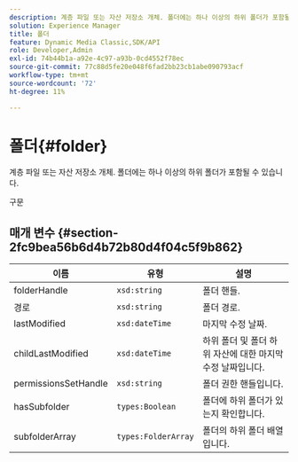 ```yaml
---
description: 계층 파일 또는 자산 저장소 개체. 폴더에는 하나 이상의 하위 폴더가 포함될 수 있습니다.
solution: Experience Manager
title: 폴더
feature: Dynamic Media Classic,SDK/API
role: Developer,Admin
exl-id: 74b44b1a-a92e-4c97-a93b-0cd4552f78ec
source-git-commit: 77c88d5fe20e048f6fad2bb23cb1abe090793acf
workflow-type: tm+mt
source-wordcount: '72'
ht-degree: 11%

---
```


# 폴더{#folder}

계층 파일 또는 자산 저장소 개체. 폴더에는 하나 이상의 하위 폴더가 포함될 수 있습니다.

구문

## 매개 변수 {#section-2fc9bea56b6d4b72b80d4f04c5f9b862}

| 이름 | 유형 | 설명 |
|---|---|---|
| folderHandle | `xsd:string` | 폴더 핸들. |
| 경로 | `xsd:string` | 폴더 경로. |
| lastModified | `xsd:dateTime` | 마지막 수정 날짜. |
| childLastModified | `xsd:dateTime` | 하위 폴더 및 폴더 하위 자산에 대한 마지막 수정 날짜입니다. |
| permissionsSetHandle | `xsd:string` | 폴더 권한 핸들입니다. |
| hasSubfolder | `types:Boolean` | 폴더에 하위 폴더가 있는지 확인합니다. |
| subfolderArray | `types:FolderArray` | 폴더의 하위 폴더 배열입니다. |
